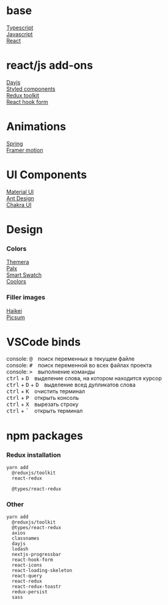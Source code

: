 # base

[Typescript](https://www.typescriptlang.org/docs/)\
[Javascript](https://learn.javascript.ru/)\
[React](https://reactjs.org/docs/getting-started.html)

# react/js add-ons

[Dayjs](https://day.js.org/docs/en/installation/installation)\
[Styled components](https://styled-components.com/docs)\
[Redux toolkit](https://redux-toolkit.js.org/usage/usage-guide)\
[React hook form](https://react-hook-form.com/get-started)

# Animations

[Spring](https://react-spring.dev/)\
[Framer motion](https://www.framer.com/motion/)

# UI Components

[Material UI](https://mui.com/material-ui/getting-started/overview/)\
[Ant Design](https://ant.design/docs/react/introduce)\
[Chakra UI](https://chakra-ui.com/docs/)

# Design

### Colors

[Themera](https://themera.vercel.app/)\
[Palx](https://palx.jxnblk.com/)\
[Smart Swatch](https://smart-swatch.netlify.app)\
[Coolors](https://coolors.co/)

### Filler images

[Haikei](https://app.haikei.app/)\
[Picsum](https://picsum.photos/)

# VSCode binds

console: <kbd>@</kbd>&emsp;поиск переменных в текущем файле\
console: <kbd>#</kbd>&emsp;поиск переменной во всех файлах проекта\
console: <kbd>></kbd>&emsp;выполнение команды\
<kbd>ctrl</kbd> + <kbd>D</kbd>&emsp;выделение слова, на котором находится курсор\
<kbd>ctrl</kbd> + <kbd>D</kbd> + <kbd>D</kbd>&emsp;выделение всед дупликатов слова\
<kbd>ctrl</kbd> + <kbd>K</kbd>&emsp;очистить терминал\
<kbd>ctrl</kbd> + <kbd>P</kbd>&emsp;открыть консоль\
<kbd>ctrl</kbd> + <kbd>X</kbd>&emsp;вырезать строку\
<kbd>ctrl</kbd> + <kbd>`</kbd>&emsp;открыть терминал

# npm packages

### Redux installation

    yarn add
      @reduxjs/toolkit
      react-redux

      @types/react-redux

### Other

    yarn add
      @reduxjs/toolkit
      @types/react-redux
      axios
      classnames
      dayjs
      lodash
      nextjs-progressbar
      react-hook-form
      react-icons
      react-loading-skeleton
      react-query
      react-redux
      react-redux-toastr
      redux-persist
      sass
